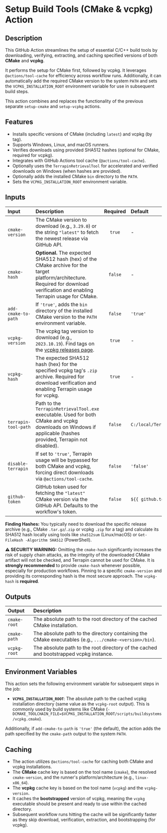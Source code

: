 # Setup Build Tools (CMake & vcpkg) Action

## Description

This GitHub Action streamlines the setup of essential C/C++ build tools by downloading, verifying, extracting, and caching specified versions of both **CMake** and **vcpkg**.

It performs the setup for CMake first, followed by vcpkg. It leverages `@actions/tool-cache` for efficiency across workflow runs. Additionally, it can automatically add the required CMake version to the system `PATH` and sets the `VCPKG_INSTALLATION_ROOT` environment variable for use in subsequent build steps.

This action combines and replaces the functionality of the previous separate `setup-cmake` and `setup-vcpkg` actions.

## Features

- Installs specific versions of CMake (including `latest`) and vcpkg (by tag).
- Supports Windows, Linux, and macOS runners.
- Verifies downloads using provided SHA512 hashes (optional for CMake, required for vcpkg).
- Integrates with GitHub Actions tool cache (`@actions/tool-cache`).
- Optionally uses the `TerrapinRetrievalTool` for accelerated and verified downloads on Windows (when hashes are provided).
- Optionally adds the installed CMake `bin` directory to the `PATH`.
- Sets the `VCPKG_INSTALLATION_ROOT` environment variable.

## Inputs

| Input                | Description                                                                                                                                                                       | Required | Default                                       |
| :------------------- | :-------------------------------------------------------------------------------------------------------------------------------------------------------------------------------- | :------: | :-------------------------------------------- |
| `cmake-version`      | The CMake version to download (e.g., `3.29.0`) or the string `"latest"` to fetch the newest release via GitHub API.                                                               |  `true`  | -                                             |
| `cmake-hash`         | **Optional.** The expected SHA512 hash (hex) of the CMake archive for the target platform/architecture. Required for download verification and enabling Terrapin usage for CMake. | `false`  | -                                             |
| `add-cmake-to-path`  | If `'true'`, adds the `bin` directory of the installed CMake version to the `PATH` environment variable.                                                                          | `false`  | `'true'`                                      |
| `vcpkg-version`      | The vcpkg tag version to download (e.g., `2023.10.19`). Find tags on the [vcpkg releases page](https://github.com/microsoft/vcpkg/tags).                                          |  `true`  | -                                             |
| `vcpkg-hash`         | The expected SHA512 hash (hex) for the specified vcpkg tag's `.zip` archive. Required for download verification and enabling Terrapin usage for vcpkg.                            |  `true`  | -                                             |
| `terrapin-tool-path` | Path to the `TerrapinRetrievalTool.exe` executable. Used for both CMake and vcpkg downloads on Windows if applicable (hashes provided, Terrapin not disabled).                    | `false`  | `C:/local/Terrapin/TerrapinRetrievalTool.exe` |
| `disable-terrapin`   | If set to `'true'`, Terrapin usage will be bypassed for both CMake and vcpkg, forcing direct downloads via `@actions/tool-cache`.                                                 | `false`  | `'false'`                                     |
| `github-token`       | GitHub token used for fetching the `"latest"` CMake version via the GitHub API. Defaults to the workflow's token.                                                                 | `false`  | `${{ github.token }}`                         |

**Finding Hashes:** You typically need to download the specific release archive (e.g., CMake `.tar.gz`/`.zip` or vcpkg `.zip` for a tag) and calculate its SHA512 hash locally using tools like `sha512sum` (Linux/macOS) or `Get-FileHash -Algorithm SHA512` (PowerShell).

**⚠️ SECURITY WARNING:** Omitting the `cmake-hash` significantly increases the risk of supply chain attacks, as the integrity of the downloaded CMake artifact will not be checked, and Terrapin cannot be used for CMake. It is **strongly recommended** to provide `cmake-hash` whenever possible, especially for production workflows. Pinning to a specific `cmake-version` and providing its corresponding hash is the most secure approach. The `vcpkg-hash` is **required**.

## Outputs

| Output       | Description                                                                                            |
| :----------- | :----------------------------------------------------------------------------------------------------- |
| `cmake-root` | The absolute path to the root directory of the cached CMake installation.                              |
| `cmake-path` | The absolute path to the directory containing the CMake executables (e.g., `.../cmake-<version>/bin`). |
| `vcpkg-root` | The absolute path to the root directory of the cached and bootstrapped vcpkg instance.                 |

## Environment Variables

This action sets the following environment variable for subsequent steps in the job:

- **`VCPKG_INSTALLATION_ROOT`**: The absolute path to the cached vcpkg installation directory (same value as the `vcpkg-root` output). This is commonly used by build systems like CMake (`-DCMAKE_TOOLCHAIN_FILE=$VCPKG_INSTALLATION_ROOT/scripts/buildsystems/vcpkg.cmake`).

Additionally, if `add-cmake-to-path` is `'true'` (the default), the action adds the path specified by the `cmake-path` output to the system `PATH`.

## Caching

- The action utilizes `@actions/tool-cache` for caching both CMake and vcpkg installations.
- The **CMake** cache key is based on the tool name (`cmake`), the resolved `cmake-version`, and the runner's platform/architecture (e.g., `linux-x86_64`).
- The **vcpkg** cache key is based on the tool name (`vcpkg`) and the `vcpkg-version`.
- It caches the **bootstrapped** version of vcpkg, meaning the `vcpkg` executable should be present and ready to use within the cached directory.
- Subsequent workflow runs hitting the cache will be significantly faster as they skip download, verification, extraction, and bootstrapping (for vcpkg).
